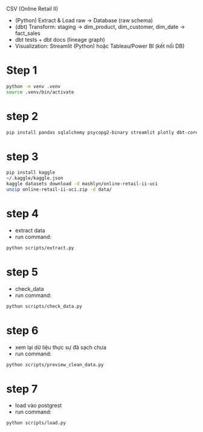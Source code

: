 CSV (Online Retail II)  
- (Python) Extract & Load raw → Database (raw schema)
- (dbt) Transform: staging → dim_product, dim_customer, dim_date → fact_sales
- dbt tests + dbt docs (lineage graph)
- Visualization: Streamlit (Python) hoặc Tableau/Power BI (kết nối DB)
  
# Step 1

```sh
python -m venv .venv
source .venv/bin/activate
```

# step 2
```sh
pip install pandas sqlalchemy psycopg2-binary streamlit plotly dbt-core dbt-postgres
```

# step 3
```sh
pip install kaggle
~/.kaggle/kaggle.json
kaggle datasets download -d mashlyn/online-retail-ii-uci
unzip online-retail-ii-uci.zip -d data/
```

# step 4 
- extract data
- run command:
  
```sh
python scripts/extract.py
```

# step 5
- check_data 
- run command:
  
```sh
python scripts/check_data.py
```
# step 6
- xem lại dữ liệu thực sự đã sạch chưa 
- run command:
  
```sh
python scripts/preview_clean_data.py
```

# step 7 
- load vào postgrest 
- run command:
  
```sh
python scripts/load.py
```
